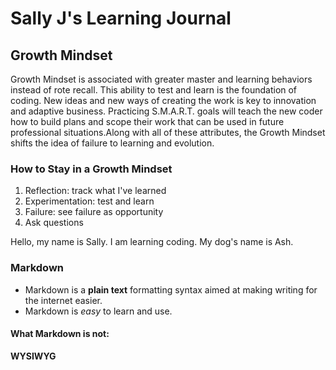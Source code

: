 # Sally J's Learning Journal

## Growth Mindset
Growth Mindset is associated with greater master and learning behaviors instead of rote recall. This ability to test and learn is the foundation of coding. New ideas and new ways of creating the work is key to innovation and adaptive business. 
Practicing S.M.A.R.T. goals will teach the new coder how to build plans and scope their work that can be used in future professional situations.Along with all of these attributes, the Growth Mindset shifts the idea of failure to learning and evolution. 
### How to Stay in a Growth Mindset
1. Reflection: track what I've learned
1. Experimentation: test and learn
1. Failure: see failure as opportunity
1. Ask questions

Hello, my name is Sally. I am learning coding. My dog's name is Ash.

### Markdown
* Markdown is a **plain text** formatting syntax aimed at making writing for the internet easier.
* Markdown is *easy* to learn and use.
#### What Markdown is not:
**WYSIWYG**

